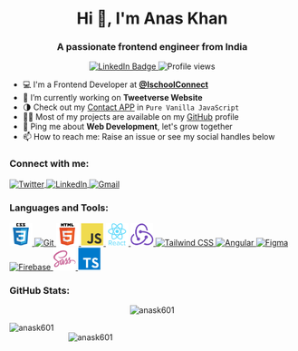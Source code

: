 <h1 align="center">Hi 👋, I'm Anas Khan</h1>
<h3 align="center">A passionate frontend engineer from India</h3>

<p align="center">
  <a href="https://www.linkedin.com/in/anas4engg/" target="_blank">
    <img src="https://img.shields.io/badge/%40anas4engg-blue?style=flat-square&labelColor=0077B5&logo=LinkedIn" alt="LinkedIn Badge">
  </a>
  <img src="https://komarev.com/ghpvc/?username=anask601&label=Profile%20views&color=0e75b6&style=flat" alt="Profile views" />
</p>

- 💻 I'm a Frontend Developer at <strong><a href="https://ischoolconnect.com/en/" target="_blank">@IschoolConnect</a></strong>
- 🔭 I’m currently working on **Tweetverse Website**
- 🌗 Check out my <a href="http://contact-app-nine.vercel.app/" target="_blank">Contact APP</a> in `Pure Vanilla JavaScript`
- 👨‍💻 Most of my projects are available on my <a href="https://github.com/anask601" target="_blank">GitHub</a> profile
- 💬 Ping me about <strong>Web Development</strong>, let's grow together
- 📫 How to reach me: Raise an issue or see my social handles below

<h3 align="left">Connect with me:</h3>
<p align="left">
  <a href="https://twitter.com/iamcoderanas" target="blank">
    <img align="center" src="https://raw.githubusercontent.com/rahuldkjain/github-profile-readme-generator/master/src/images/icons/Social/twitter.svg" alt="Twitter" height="30" width="40" />
  </a>
  <a href="https://linkedin.com/in/anas4engg" target="blank">
    <img align="center" src="https://raw.githubusercontent.com/rahuldkjain/github-profile-readme-generator/master/src/images/icons/Social/linked-in-alt.svg" alt="LinkedIn" height="30" width="40" />
  </a>
  <a href="mailto:anas4engg@gmail.com" target="blank">
    <img align="center" src="https://www.freepnglogos.com/uploads/logo-gmail-png/logo-gmail-png-gmail-icon-download-png-and-vector-1.png" alt="Gmail" height="45" width="45" />
  </a>
</p>

<h3 align="left">Languages and Tools:</h3>
<p align="left">
  <a href="https://www.w3schools.com/css/" target="_blank" rel="noreferrer">
    <img src="https://raw.githubusercontent.com/devicons/devicon/master/icons/css3/css3-original-wordmark.svg" alt="CSS3" width="40" height="40"/>
  </a>
  <a href="https://git-scm.com/" target="_blank" rel="noreferrer">
    <img src="https://www.vectorlogo.zone/logos/git-scm/git-scm-icon.svg" alt="Git" width="40" height="40"/>
  </a>
  <a href="https://www.w3.org/html/" target="_blank" rel="noreferrer">
    <img src="https://raw.githubusercontent.com/devicons/devicon/master/icons/html5/html5-original-wordmark.svg" alt="HTML5" width="40" height="40"/>
  </a>
  <a href="https://developer.mozilla.org/en-US/docs/Web/JavaScript" target="_blank" rel="noreferrer">
    <img src="https://raw.githubusercontent.com/devicons/devicon/master/icons/javascript/javascript-original.svg" alt="JavaScript" width="40" height="40"/>
  </a>
  <a href="https://reactjs.org/" target="_blank" rel="noreferrer">
    <img src="https://raw.githubusercontent.com/devicons/devicon/master/icons/react/react-original-wordmark.svg" alt="React" width="40" height="40"/>
  </a>
  <a href="https://redux.js.org" target="_blank" rel="noreferrer">
    <img src="https://raw.githubusercontent.com/devicons/devicon/master/icons/redux/redux-original.svg" alt="Redux" width="40" height="40"/>
  </a>
  <a href="https://tailwindcss.com/" target="_blank" rel="noreferrer">
    <img src="https://www.vectorlogo.zone/logos/tailwindcss/tailwindcss-icon.svg" alt="Tailwind CSS" width="40" height="40"/>
  </a>
  <a href="https://angular.io" target="_blank" rel="noreferrer">
    <img src="https://angular.io/assets/images/logos/angular/angular.svg" alt="Angular" width="40" height="40"/>
  </a>
  <a href="https://www.figma.com/" target="_blank" rel="noreferrer">
    <img src="https://www.vectorlogo.zone/logos/figma/figma-icon.svg" alt="Figma" width="40" height="40"/>
  </a>
  <a href="https://firebase.google.com/" target="_blank" rel="noreferrer">
    <img src="https://www.vectorlogo.zone/logos/firebase/firebase-icon.svg" alt="Firebase" width="40" height="40"/>
  </a>
  <a href="https://sass-lang.com" target="_blank" rel="noreferrer">
    <img src="https://raw.githubusercontent.com/devicons/devicon/master/icons/sass/sass-original.svg" alt="Sass" width="40" height="40"/>
  </a>
  <a href="https://www.typescriptlang.org/" target="_blank" rel="noreferrer">
    <img src="https://raw.githubusercontent.com/devicons/devicon/master/icons/typescript/typescript-original.svg" alt="TypeScript" width="40" height="40"/>
  </a>
</p>

<h3 align="left">GitHub Stats:</h3>
<p align="center">
  <img src="https://github-readme-streak-stats.herokuapp.com/?user=anask601&theme=codeSTACKr&border_radius=5&mode=weekly&type=png" alt="anask601" />
</p>
<p><img align="left" src="https://github-readme-stats.vercel.app/api/top-langs?username=anask601&show_icons=true&locale=en&layout=compact&theme=codeSTACKr" alt="anask601" width="400"/></p>
<p><img align="right" src="https://github-readme-stats.vercel.app/api?username=anask601&show_icons=true&count_private=true&include_all_commits=true&locale=en&theme=codeSTACKr" alt="anask601" width="400"/></p>
